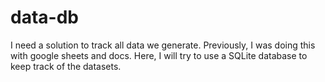 # data-db
I need a solution to track all data we generate. Previously, I was doing this with google sheets and docs. Here, I will try to use a SQLite database to keep track of the datasets.
